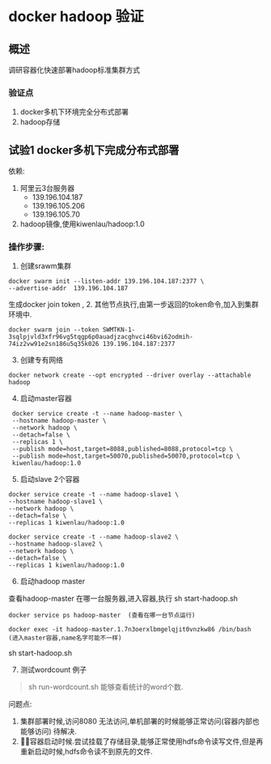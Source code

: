 # docker hadoop 验证
## 概述
调研容器化快速部署hadoop标准集群方式
### 验证点
1. docker多机下环境完全分布式部署
2. hadoop存储

## 试验1 docker多机下完成分布式部署
依赖:
1. 阿里云3台服务器
    + 139.196.104.187
    + 139.196.105.206
    + 139.196.105.70
2. hadoop镜像,使用kiwenlau/hadoop:1.0

### 操作步骤:
1. 创建srawm集群
```
docker swarm init --listen-addr 139.196.104.187:2377 \ 
--advertise-addr  139.196.104.187
```

生成docker join token ,
2. 其他节点执行,由第一步返回的token命令,加入到集群环境中.
```
docker swarm join --token SWMTKN-1-3sqlpjvld3xfr96vg5tqgp6p0auadjzacghvci46bvi62odmih-74iz2vw91e2sn186u5q35k026 139.196.104.187:2377 
```

3. 创建专有网络
```
docker network create --opt encrypted --driver overlay --attachable hadoop
```

4. 启动master容器
```
 docker service create -t --name hadoop-master \
 --hostname hadoop-master \
 --network hadoop \
 --detach=false \
 --replicas 1 \
 --publish mode=host,target=8088,published=8088,protocol=tcp \
 --publish mode=host,target=50070,published=50070,protocol=tcp \
 kiwenlau/hadoop:1.0
```

5. 启动slave 2个容器
```
docker service create -t --name hadoop-slave1 \
--hostname hadoop-slave1 \
--network hadoop \
--detach=false \
--replicas 1 kiwenlau/hadoop:1.0 
```
```
docker service create -t --name hadoop-slave2 \
--hostname hadoop-slave2 \
--network hadoop \
--detach=false \
--replicas 1 kiwenlau/hadoop:1.0 
```

6. 启动hadoop master 

查看hadoop-master 在哪一台服务器,进入容器,执行 sh start-hadoop.sh
```
docker service ps hadoop-master  (查看在哪一台节点运行)  
```

```
docker exec -it hadoop-master.1.7n3oerxlbmgelqjit0vnzkw86 /bin/bash (进入master容器,name名字可能不一样)   
```
sh start-hadoop.sh

7. 测试wordcount 例子
> sh  run-wordcount.sh 能够查看统计的word个数.

问题点:
1. 集群部署时候,访问8080 无法访问,单机部署的时候能够正常访问(容器内部也能够访问) 待解决.
2. 容器启动时候.尝试挂载了存储目录,能够正常使用hdfs命令读写文件,但是再重新启动时候,hdfs命令读不到原先的文件.
